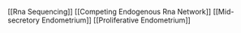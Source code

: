 [[Rna Sequencing]]
[[Competing Endogenous Rna Network]]
[[Mid-secretory Endometrium]]
[[Proliferative Endometrium]]
